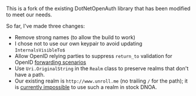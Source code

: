 This is a fork of the existing DotNetOpenAuth library that has been modified to meet our needs.

So far, I've made three changes:

 - Remove strong names (to allow the build to work)
  - I chose not to use our own keypair to avoid updating `InternalsVisibleTo`s
 - Allow OpenID relying parties to suppress `return_to` validation for OpenID [forwarding scenarios](https://github.com/DotNetOpenAuth/DotNetOpenAuth/issues/228)
 - Use `Uri.OriginalString` in the `Realm` class to preserve realms that don't have a path.
  - Our existing realm is `http://www.unroll.me` (no trailing `/` for the path); it is [currently impossible](https://github.com/DotNetOpenAuth/DotNetOpenAuth/issues/227) to use such a realm in stock DNOA.